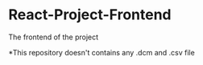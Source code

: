 # React-Project-Frontend
The frontend of the project

*This repository doesn't contains any .dcm and .csv file
